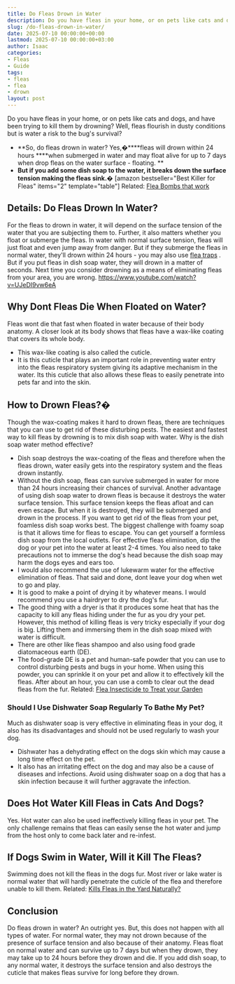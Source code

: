 ```yaml
---
title: Do Fleas Drown in Water
description: Do you have fleas in your home, or on pets like cats and dogs, and have been trying to kill them by drowning? Well, fleas flourish in dusty conditions but is...
slug: /do-fleas-drown-in-water/
date: 2025-07-10 00:00:00+00:00
lastmod: 2025-07-10 00:00:00+03:00
author: Isaac
categories:
- Fleas
- Guide
tags:
- fleas
- flea
- drown
layout: post
---
```

Do you have fleas in your home, or on pets like cats and dogs, and have been trying to kill them by drowning? Well, fleas flourish in dusty conditions but is water a risk to the bug's survival?
- **So, do fleas drown in water? Yes,�****fleas will drown within 24 hours ****when submerged in water and may float alive for up to 7 days when drop fleas on the water surface - floating. **
- **But if you add some dish soap to the water, it breaks down the surface tension making the fleas sink.�**
[amazon bestseller="Best Killer for Fleas" items="2" template="table"]
Related:
[Flea Bombs that work](https://pestpolicy.com/best-fogger-for-fleas/)
## Details: Do Fleas Drown In Water?
For the fleas to drown in water, it will depend on the surface tension of the water that you are subjecting them to. Further, it also matters whether you float or submerge the fleas.
In water with normal surface tension, fleas will just float and even jump away from danger. But if they submerge the fleas in normal water, they'll drown within 24 hours - you may also use
[flea traps](https://pestpolicy.com/best-flea-trap/)
.
But if you put fleas in dish soap water, they will drown in a matter of seconds. Next time you consider drowning as a means of eliminating fleas from your area, you are wrong.
https://www.youtube.com/watch?v=UJeDI9vw6eA
## **Why Dont Fleas Die When Floated on Water?**
Fleas wont die that fast when floated in water because of their body anatomy. A closer look at its body shows that fleas have a wax-like coating that covers its whole body.
- This wax-like coating is also called the cuticle.
- It is this cuticle that plays an important role in preventing water entry into the fleas respiratory system giving its adaptive mechanism in the water.
Its this cuticle that also allows these fleas to easily penetrate into pets far and into the skin.
## **How to Drown Fleas?�**
Though the wax-coating makes it hard to drown fleas, there are techniques that you can use to get rid of these disturbing pests.
The easiest and fastest way to kill fleas by drowning is to mix dish soap with water. Why is the dish soap water method effective?
- Dish soap destroys the wax-coating of the fleas and therefore when the fleas drown, water easily gets into the respiratory system and the fleas drown instantly.
- Without the dish soap, fleas can survive submerged in water for more than 24 hours increasing their chances of survival.
Another advantage of using dish soap water to drown fleas is because it destroys the water surface tension. This surface tension keeps the fleas afloat and can even escape. But when it is destroyed, they will be submerged and drown in the process.
If you want to get rid of the fleas from your pet, foamless dish soap works best. The biggest challenge with foamy soap is that it allows time for fleas to escape. You can get yourself a formless dish soap from the local outlets.
For effective fleas elimination, dip the dog or your pet into the water at least 2-4 times. You also need to take precautions not to immerse the dog's head because the dish soap may harm the dogs eyes and ears too.
- I would also recommend the use of lukewarm water for the effective elimination of fleas. That said and done, dont leave your dog when wet to go and play.
- It is good to make a point of drying it by whatever means. I would recommend you use a hairdryer to dry the dog's fur.
- The good thing with a dryer is that it produces some heat that has the capacity to kill any fleas hiding under the fur as you dry your pet.
However, this method of killing fleas is very tricky especially if your dog is big. Lifting them and immersing them in the dish soap mixed with water is difficult.
- There are other like fleas shampoo and also using food grade diatomaceous earth (DE).
- The food-grade DE is a pet and human-safe powder that you can use to control disturbing pests and bugs in your home.
When using this powder, you can sprinkle it on your pet and allow it to effectively kill the fleas. After about an hour, you can use a comb to clear out the dead fleas from the fur.
Related:
[Flea Insecticide to Treat your Garden](https://pestpolicy.com/best-flea-spray-for-yard/)
### **Should I Use Dishwater Soap Regularly To Bathe My Pet?**
Much as dishwater soap is very effective in eliminating fleas in your dog, it also has its disadvantages and should not be used regularly to wash your dog.
- Dishwater has a dehydrating effect on the dogs skin which may cause a long time effect on the pet.
- It also has an irritating effect on the dog and may also be a cause of diseases and infections.
Avoid using dishwater soap on a dog that has a skin infection because it will further aggravate the infection.
## **Does Hot Water Kill Fleas in Cats And Dogs?**
Yes. Hot water can also be used ineffectively killing fleas in your pet.
The only challenge remains that fleas can easily sense the hot water and jump from the host only to come back later and re-infest.
## **If Dogs Swim in Water, Will it Kill The Fleas?**
Swimming does not kill the fleas in the dogs fur.
Most river or lake water is normal water that will hardly penetrate the cuticle of the flea and therefore unable to kill them.
Related:
[Kills Fleas in the Yard Naturally?](https://pestpolicy.com/what-kills-fleas-in-the-yard-naturally/)
## Conclusion
Do fleas drown in water? An outright yes. But, this does not happen with all types of water. For normal water, they may not drown because of the presence of surface tension and also because of their anatomy.
Fleas float on normal water and can survive up to 7 days but when they drown, they may take up to 24 hours before they drown and die.
If you add dish soap, to any normal water, it destroys the surface tension and also destroys the cuticle that makes fleas survive for long before they drown.